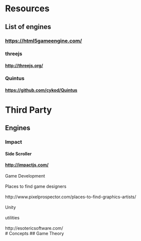 # Resources
## List of engines
### https://html5gameengine.com/
### threejs
#### http://threejs.org/
### Quintus
#### https://github.com/cykod/Quintus
# Third Party
## Engines
### Impact
#### Side Scroller
#### http://impactjs.com/
<div>Game Development</div><div><br></div><div>Places to find game designers</div><div><br></div><div>http://www.pixelprospector.com/places-to-find-graphics-artists/</div><div><br></div><div>Unity</div><div><br></div><div>utilities</div><div><br></div><div>http://esotericsoftware.com/</div>
# Concepts
## Game Theory
